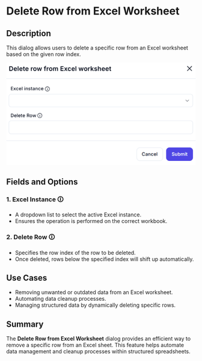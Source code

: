 # Delete Row from Excel Worksheet

## Description  

This dialog allows users to delete a specific row from an Excel worksheet based on the given row index.

![alt text](delete-row-from-excel-worksheet.png)

## Fields and Options  

### 1. **Excel Instance** 🛈

- A dropdown list to select the active Excel instance.  
- Ensures the operation is performed on the correct workbook.  

### 2. **Delete Row** 🛈

- Specifies the row index of the row to be deleted.  
- Once deleted, rows below the specified index will shift up automatically.  

## Use Cases  

- Removing unwanted or outdated data from an Excel worksheet.  
- Automating data cleanup processes.  
- Managing structured data by dynamically deleting specific rows.  

## Summary  

The **Delete Row from Excel Worksheet** dialog provides an efficient way to remove a specific row from an Excel sheet. This feature helps automate data management and cleanup processes within structured spreadsheets.  
